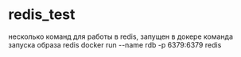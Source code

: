 # redis_test
несколько команд для работы в redis, запущен в докере
команда запуска образа redis
docker run --name rdb -p 6379:6379 redis
